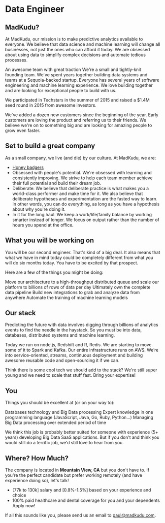 # Data Engineer

## MadKudu?

At MadKudu, our mission is to make predictive analytics available to everyone. We believe that data science and machine learning will change all businesses, not just the ones who can afford it today. We are obsessed about using data to simplify complex decisions and automate tedious processes.

An awesome team with great traction
We're a small and tightly-knit founding team. We've spent years together building data systems and teams at a Sequoia-backed startup. Everyone has several years of software engineering and machine learning experience. We love building together and are looking for exceptional people to build with us.

We participated in Techstars in the summer of 2015 and raised a $1.4M seed round in 2015 from awesome investors.

We've added a dozen new customers since the beginning of the year. Early customers are loving the product and referring us to their friends. We believe we're on to something big and are looking for amazing people to grow even faster.


## Set to build a great company

As a small company, we live (and die) by our culture. At MadKudu, we are:

* [Honey badgers](https://www.youtube.com/watch?v=4r7wHMg5Yjg)
* Obsessed with people's potential. We're obsessed with learning and consistently improving. We strive to help each team member achieve their full potential and build their dream job.
* Deliberate: We believe that deliberate practice is what makes you a world-class performer and make time for it. We also believe that deliberate hypotheses and experimentation are the fasted way to learn. In other words, you can do everything, as long as you have a hypothesis about why you're doing it.
* In it for the long haul: We keep a work/life/family balance by working smarter instead of longer. We focus on output rather than the number of hours you spend at the office.


## What you will be working on
You will be our second engineer. That's kind of a big deal. It also means that what we have in mind today could be completely different from what you will do six months today. You have to be excited by that prospect.

Here are a few of the things you might be doing:

Move our architecture to a high-throughput distributed queue and scale our platform to billions of rows of data per day
Ultimately own the complete data pipeline
Build new integrations to grab and analyze data from anywhere
Automate the training of machine learning models

## Our stack

Predicting the future with data involves digging through billions of analytics events to find the needle in the haystack. So you must be into data, databases, distributed systems and machine learning.

Today we run on node.js, Redshift and R, Redis. We are starting to move some of it to Spark and Kafka. Our entire infrastructure runs on AWS. We’re into service-oriented, streams, continuous deployment and building awesome reusable code and open-sourcing it if we can.

Think there is some cool tech we should add to the stack? We're still super young and we need to scale that stuff fast. Bring your expertise!

## You
Things you should be excellent at (or on your way to):

Databases technology and Big Data processing
Expert knowledge in one programming language (JavaScript, Java, Go, Ruby, Python...)
Managing Big Data processing over extended period of time

We think this job is probably better suited for someone with experience (5+ years) developing Big Data SaaS applications. But if you don't and think you would still do a terrific job, we'd still love to hear from you.

## Where? How Much?
The company is located in **Mountain View, CA** but you don't have to. If you're the perfect candidate but prefer working remotely (and have experience doing so), let's talk!

* [77k to 130k] salary and [0.8%-1.5%] based on your experience and choice
* 100% paid healthcare and dental coverage for you and your dependents
Apply now!

If all this sounds like you, please send us an email to [paul@madkudu.com](paul@madkudu.com).
